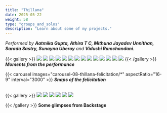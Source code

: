 ```yaml
---
title: "Thillana"
date: 2025-05-22
weight: 58
type: "groups_and_solos"
description: "Learn about some of my projects."
---
```


_Performed by **Aatmika Gupta, Athira T C, Mithuna Jayadev Unnithan, Sarada Sastry, Sunayna Uberoy** and **Vidushi Ramchandani**._

{{< gallery >}}
  <img src="gallery-08-thillana-performance/08-P1082848.JPG" class="grid-w50 md:grid-w33 xl:grid-w25" />
  <img src="gallery-08-thillana-performance/08-P1082854.JPG" class="grid-w50 md:grid-w33 xl:grid-w25" />
  <img src="gallery-08-thillana-performance/08-P1082856.JPG" class="grid-w50 md:grid-w33 xl:grid-w25" />
  <img src="gallery-08-thillana-performance/08-P1082857.JPG" class="grid-w50 md:grid-w33 xl:grid-w25" />
  <img src="gallery-08-thillana-performance/08-P1082858.JPG" class="grid-w50 md:grid-w33 xl:grid-w50" />
  <img src="gallery-08-thillana-performance/08-P1082872.JPG" class="grid-w50 md:grid-w33 xl:grid-w25" />
  <img src="gallery-08-thillana-performance/08-P1082881.JPG" class="grid-w50 md:grid-w33 xl:grid-w25" />
  <img src="gallery-08-thillana-performance/08-P1082885.JPG" class="grid-w50 md:grid-w33 xl:grid-w50" />
  <img src="gallery-08-thillana-performance/08-P1082886.JPG" class="grid-w50 md:grid-w33 xl:grid-w25" />
  <img src="gallery-08-thillana-performance/08-P1082892.JPG" class="grid-w50 md:grid-w33 xl:grid-w25" />
  <img src="gallery-08-thillana-performance/08-P1082901.JPG" class="grid-w50 md:grid-w33 xl:grid-w25" />
  <img src="gallery-08-thillana-performance/08-P1082902.JPG" class="grid-w50 md:grid-w33 xl:grid-w25" />
  <img src="gallery-08-thillana-performance/08-P1082904.JPG" class="grid-w50 md:grid-w33 xl:grid-w25" />
  <img src="gallery-08-thillana-performance/08-P1082905.JPG" class="grid-w50 md:grid-w33 xl:grid-w25" />
{{< /gallery >}}
_**Moments from the performance**_
<br />

{{< carousel images="carousel-08-thillana-felicitation/*" aspectRatio="16-9" interval="3000" >}}
_**Snaps of the felicitation**_
<br />
<br />

{{< gallery >}}
  <img src="gallery-08-thillana-backstage/08-P1071608.JPG" class="grid-w50 md:grid-w33 xl:grid-w33" />
  <img src="gallery-08-thillana-backstage/08-P1071604.JPG" class="grid-w50 md:grid-w33 xl:grid-w33" />
  <img src="gallery-08-thillana-backstage/08-P1071596.JPG" class="grid-w50 md:grid-w33 xl:grid-w33" />
  <img src="gallery-08-thillana-backstage/08-P1071585.JPG" class="grid-w50 md:grid-w33 xl:grid-w33" />
  <img src="gallery-08-thillana-backstage/08-P1071586.JPG" class="grid-w50 md:grid-w33 xl:grid-w50" />
  <img src="gallery-08-thillana-backstage/08-P1071607.JPG" class="grid-w50 md:grid-w33 xl:grid-w50" />
  

{{< /gallery >}}
**Some glimpses from Backstage**
